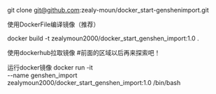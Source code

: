 
git clone git@github.com:zealy-moun/docker_start-genshenimport.git

使用DockerFile编译镜像（推荐）

docker build -t zealymoun2000/docker_start_genshen_import:1.0 .

使用dockerhub拉取镜像
#前面的区域以后再来探索吧！

运行docker镜像
docker run -it \
    --name genshen_import \
zealymoun2000/docker_start_genshen_import:1.0 /bin/bash